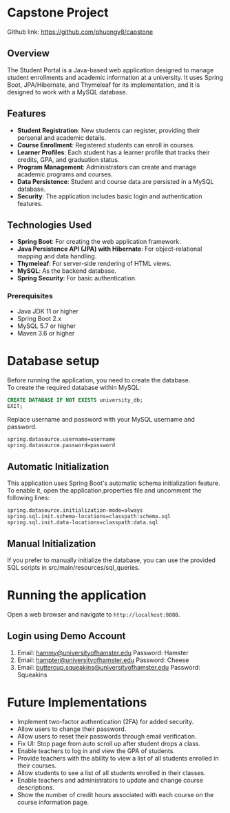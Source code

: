 # Capstone Project
Github link: https://github.com/phuongv8/capstone

## Overview

The Student Portal is a Java-based web application designed to manage student enrollments and academic information at a university. It uses Spring Boot, JPA/Hibernate, and Thymeleaf for its implementation, and it is designed to work with a MySQL database.

## Features
- **Student Registration**: New students can register, providing their personal and academic details.
- **Course Enrollment**: Registered students can enroll in courses.
- **Learner Profiles**: Each student has a learner profile that tracks their credits, GPA, and graduation status.
- **Program Management**: Administrators can create and manage academic programs and courses.
- **Data Persistence**: Student and course data are persisted in a MySQL database.
- **Security**: The application includes basic login and authentication features.

## Technologies Used
- **Spring Boot**: For creating the web application framework.
- **Java Persistence API (JPA) with Hibernate**: For object-relational mapping and data handling.
- **Thymeleaf**: For server-side rendering of HTML views.
- **MySQL**: As the backend database.
- **Spring Security**: For basic authentication.

### Prerequisites
- Java JDK 11 or higher
- Spring Boot 2.x
- MySQL 5.7 or higher
- Maven 3.6 or higher

# Database setup
Before running the application, you need to create the database.   
To create the required database within MySQL:
```sql 
CREATE DATABASE IF NOT EXISTS university_db;
EXIT;
```

Replace username and password with your MySQL username and password.
```properties
spring.datasource.username=username
spring.datasource.password=password
```

## Automatic Initialization
This application uses Spring Boot's automatic schema initialization feature.  
To enable it, open the application.properties file and uncomment the following lines:
```properties
spring.datasource.initialization-mode=always
spring.sql.init.schema-locations=classpath:schema.sql
spring.sql.init.data-locations=classpath:data.sql
```

## Manual Initialization
If you prefer to manually initialize the database, you can use the provided SQL scripts in src/main/resources/sql_queries.  

# Running the application
Open a web browser and navigate to `http://localhost:8080`.

## Login using Demo Account
1. Email: hammy@universityofhamster.edu
Password: Hamster
2. Email: hampter@universityofhamster.edu
   Password: Cheese
3. Email: buttercup.squeakins@universityofhamster.edu
   Password: Squeakins

# Future Implementations
- Implement two-factor authentication (2FA) for added security.
- Allow users to change their password.
- Allow users to reset their passwords through email verification.
- Fix UI: Stop page from auto scroll up after student drops a class.
- Enable teachers to log in and view the GPA of students.
- Provide teachers with the ability to view a list of all students enrolled in their courses.
- Allow students to see a list of all students enrolled in their classes.
- Enable teachers and administrators to update and change course descriptions.
- Show the number of credit hours associated with each course on the course information page.